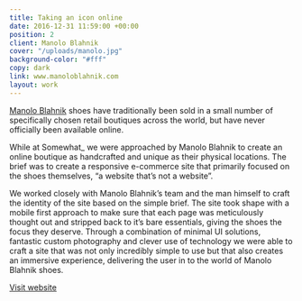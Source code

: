 ```yaml
---
title: Taking an icon online
date: 2016-12-31 11:59:00 +00:00
position: 2
client: Manolo Blahnik
cover: "/uploads/manolo.jpg"
background-color: "#fff"
copy: dark
link: www.manoloblahnik.com
layout: work
---
```


[Manolo Blahnik](https://www.manoloblahnik.com) shoes have traditionally been sold in a small number of specifically chosen retail boutiques across the world, but have never officially been available online.

While at Somewhat_ we were approached by Manolo Blahnik to create an online boutique as handcrafted and unique as their physical locations. The brief was to create a responsive e-commerce site that primarily focused on the shoes themselves, “a website that’s not a website”.

We worked closely with Manolo Blahnik’s team and the man himself to craft the identity of the site based on the simple brief. The site took shape with a mobile first approach to make sure that each page was meticulously thought out and stripped back to it’s bare essentials, giving the shoes the focus they deserve.
Through a combination of minimal UI solutions, fantastic custom photography and clever use of technology we were able to craft a site that was not only incredibly simple to use but that also creates an immersive experience, delivering the user in to the world of Manolo Blahnik shoes.

[Visit website](https://www.manoloblahnik.com)